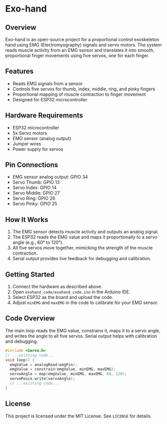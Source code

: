 # Exo-hand

## Overview

Exo-hand is an open-source project for a proportional control exoskeleton hand using EMG (Electromyography) signals and servo motors. The system reads muscle activity from an EMG sensor and translates it into smooth, proportional finger movements using five servos, one for each finger.

## Features

- Reads EMG signals from a sensor
- Controls five servos for thumb, index, middle, ring, and pinky fingers
- Proportional mapping of muscle contraction to finger movement
- Designed for ESP32 microcontroller

## Hardware Requirements

- ESP32 microcontroller
- 5x Servo motors
- EMG sensor (analog output)
- Jumper wires
- Power supply for servos

## Pin Connections

- EMG sensor analog output: GPIO 34
- Servo Thumb: GPIO 13
- Servo Index: GPIO 14
- Servo Middle: GPIO 27
- Servo Ring: GPIO 26
- Servo Pinky: GPIO 25

## How It Works

1. The EMG sensor detects muscle activity and outputs an analog signal.
2. The ESP32 reads the EMG value and maps it proportionally to a servo angle (e.g., 60° to 120°).
3. All five servos move together, mimicking the strength of the muscle contraction.
4. Serial output provides live feedback for debugging and calibration.

## Getting Started

1. Connect the hardware as described above.
2. Open `exohand_code/exohand_code.ino` in the Arduino IDE.
3. Select ESP32 as the board and upload the code.
4. Adjust `minEMG` and `maxEMG` in the code to calibrate for your EMG sensor.

## Code Overview

The main loop reads the EMG value, constrains it, maps it to a servo angle, and writes the angle to all five servos. Serial output helps with calibration and debugging.

```cpp
#include <Servo.h>
// ...existing code...
void loop() {
  emgValue = analogRead(emgPin);
  emgValue = constrain(emgValue, minEMG, maxEMG);
  servoAngle = map(emgValue, minEMG, maxEMG, 60, 120);
  servoPouce.write(servoAngle);
  // ...existing code...
}
```

## License

This project is licensed under the MIT License. See `LICENSE` for details.